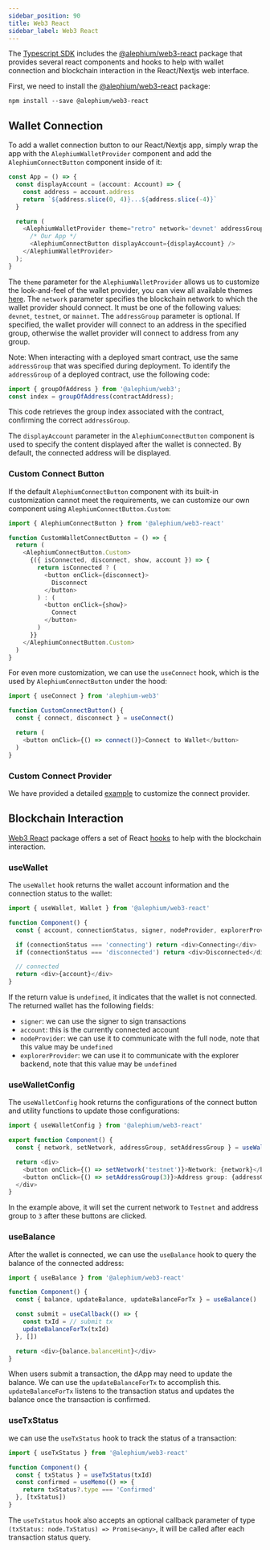 ```yaml
---
sidebar_position: 90
title: Web3 React
sidebar_label: Web3 React
---
```


The [Typescript SDK](/sdk/getting-started) includes the
[@alephium/web3-react](https://www.npmjs.com/package/@alephium/web3-react)
package that provides several react components and hooks to help with
wallet connection and blockchain interaction in the React/Nextjs web
interface.

First, we need to install the
[@alephium/web3-react](https://www.npmjs.com/package/@alephium/web3-react)
package:

```shell
npm install --save @alephium/web3-react
```

## Wallet Connection

To add a wallet connection button to our React/Nextjs app, simply wrap
the app with the `AlephiumWalletProvider` component and add the
`AlephiumConnectButton` component inside of it:

```typescript
const App = () => {
  const displayAccount = (account: Account) => {
    const address = account.address
    return `${address.slice(0, 4)}...${address.slice(-4)}`
  }

  return (
    <AlephiumWalletProvider theme="retro" network='devnet' addressGroup=0>
      /* Our App */
      <AlephiumConnectButton displayAccount={displayAccount} />
    </AlephiumWalletProvider>
  );
}
```

The `theme` parameter for the `AlephiumWalletProvider` allows us to
customize the look-and-feel of the wallet provider, you can view all
available themes
[here](https://github.com/alephium/alephium-web3/blob/3640e46892c7d2f52942447f300d4b21c7166a0c/packages/web3-react/src/types.ts#L31). The
`network` parameter specifies the blockchain network to which the
wallet provider should connect. It must be one of the following
values: `devnet`, `testnet`, or `mainnet`. The `addressGroup`
parameter is optional. If specified, the wallet provider will connect
to an address in the specified group, otherwise the wallet provider
will connect to address from any group.

Note: When interacting with a deployed smart contract, use the same `addressGroup` that was specified during deployment. To identify the `addressGroup` of a deployed contract, use the following code:

```typescript
import { groupOfAddress } from '@alephium/web3';
const index = groupOfAddress(contractAddress);
```

This code retrieves the group index associated with the contract, confirming the correct `addressGroup`.

The `displayAccount` parameter in the `AlephiumConnectButton`
component is used to specify the content displayed after the wallet is
connected. By default, the connected address will be displayed.

### Custom Connect Button

If the default `AlephiumConnectButton` component with its built-in
customization cannot meet the requirements, we can customize our own
component using `AlephiumConnectButton.Custom`:

```typescript
import { AlephiumConnectButton } from '@alephium/web3-react'

function CustomWalletConnectButton = () => {
  return (
    <AlephiumConnectButton.Custom>
      {({ isConnected, disconnect, show, account }) => {
        return isConnected ? (
          <button onClick={disconnect}>
            Disconnect
          </button>
        ) : (
          <button onClick={show}>
            Connect
          </button>
        )
      }}
    </AlephiumConnectButton.Custom>
  )
}
```

For even more customization, we can use the `useConnect` hook, which is the
used by `AlephiumConnectButton` under the hood:

```typescript
import { useConnect } from 'alephium-web3'

function CustomConnectButton() {
  const { connect, disconnect } = useConnect()

  return (
    <button onClick={() => connect()}>Connect to Wallet</button>
  )
}
```

### Custom Connect Provider

We have provided a detailed
[example](https://github.com/alephium/ralph-example/tree/master/custom-connect-provider)
to customize the connect provider.

## Blockchain Interaction

[Web3 React](https://www.npmjs.com/package/@alephium/web3-react)
package offers a set of React
[hooks](https://legacy.reactjs.org/docs/hooks-intro.html) to help with
the blockchain interaction.

### useWallet

The `useWallet` hook returns the wallet account information and the
connection status to the wallet:

```typescript
import { useWallet, Wallet } from '@alephium/web3-react'

function Component() {
  const { account, connectionStatus, signer, nodeProvider, explorerProvider } = useWallet()

  if (connectionStatus === 'connecting') return <div>Connecting</div>
  if (connectionStatus === 'disconnected') return <div>Disconnected</div>

  // connected
  return <div>{account}</div>
}
```

If the return value is `undefined`, it indicates that the wallet is not connected. The returned wallet has the following fields:

* `signer`: we can use the signer to sign transactions
* `account`: this is the currently connected account
* `nodeProvider`: we can use it to communicate with the full node, note that this value may be `undefined`
* `explorerProvider`: we can use it to communicate with the explorer backend, note that this value may be `undefined`

### useWalletConfig

The `useWalletConfig` hook returns the configurations of the connect
button and utility functions to update those configurations:

```typescript
import { useWalletConfig } from '@alephium/web3-react'

export function Component() {
  const { network, setNetwork, addressGroup, setAddressGroup } = useWalletConfig()

  return <div>
    <button onClick={() => setNetwork('testnet')}>Network: {network}</button>
    <button onClick={() => setAddressGroup(3)}>Address group: {addressGroup}</button>
  </div>
}
```
In the example above, it will set the current network to `Testnet` and
address group to `3` after these buttons are clicked.

### useBalance

After the wallet is connected, we can use the `useBalance` hook to
query the balance of the connected address:

```typescript
import { useBalance } from '@alephium/web3-react'

function Component() {
  const { balance, updateBalance, updateBalanceForTx } = useBalance()

  const submit = useCallback(() => {
    const txId = // submit tx
    updateBalanceForTx(txId)
  }, [])

  return <div>{balance.balanceHint}</div>
}
```
When users submit a transaction, the dApp may need to update the
balance. We can use the `updateBalanceForTx` to accomplish
this. `updateBalanceForTx` listens to the transaction status and
updates the balance once the transaction is confirmed.


### useTxStatus

we can use the `useTxStatus` hook to track the status of a
transaction:

```typescript
import { useTxStatus } from '@alephium/web3-react'

function Component() {
  const { txStatus } = useTxStatus(txId)
  const confirmed = useMemo(() => {
    return txStatus?.type === 'Confirmed'
  }, [txStatus])
}
```

The `useTxStatus` hook also accepts an optional callback parameter of type `(txStatus: node.TxStatus) => Promise<any>`, it will be called after each transaction status query.

